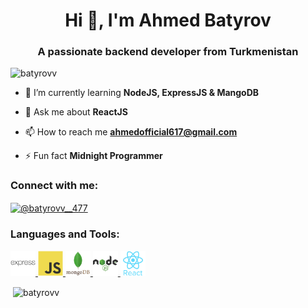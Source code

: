 <h1 align="center">Hi 👋, I'm Ahmed Batyrov</h1>
<h3 align="center">A passionate backend developer from Turkmenistan</h3>

<p align="left"> <img src="https://komarev.com/ghpvc/?username=batyrovv&label=Profile%20views&color=0e75b6&style=flat" alt="batyrovv" /> </p>

- 🌱 I’m currently learning **NodeJS, ExpressJS & MangoDB**

- 💬 Ask me about **ReactJS**

- 📫 How to reach me **ahmedofficial617@gmail.com**

- ⚡ Fun fact **Midnight Programmer**

<h3 align="left">Connect with me:</h3>
<p align="left">
<a href="https://instagram.com/@batyrovv__477" target="blank"><img align="center" src="https://raw.githubusercontent.com/rahuldkjain/github-profile-readme-generator/master/src/images/icons/Social/instagram.svg" alt="@batyrovv__477" height="30" width="40" /></a>
</p>

<h3 align="left">Languages and Tools:</h3>
<p align="left"> <a href="https://expressjs.com" target="_blank" rel="noreferrer"> <img src="https://raw.githubusercontent.com/devicons/devicon/master/icons/express/express-original-wordmark.svg" alt="express" width="40" height="40"/> </a> <a href="https://developer.mozilla.org/en-US/docs/Web/JavaScript" target="_blank" rel="noreferrer"> <img src="https://raw.githubusercontent.com/devicons/devicon/master/icons/javascript/javascript-original.svg" alt="javascript" width="40" height="40"/> </a> <a href="https://www.mongodb.com/" target="_blank" rel="noreferrer"> <img src="https://raw.githubusercontent.com/devicons/devicon/master/icons/mongodb/mongodb-original-wordmark.svg" alt="mongodb" width="40" height="40"/> </a> <a href="https://nodejs.org" target="_blank" rel="noreferrer"> <img src="https://raw.githubusercontent.com/devicons/devicon/master/icons/nodejs/nodejs-original-wordmark.svg" alt="nodejs" width="40" height="40"/> </a> <a href="https://reactjs.org/" target="_blank" rel="noreferrer"> <img src="https://raw.githubusercontent.com/devicons/devicon/master/icons/react/react-original-wordmark.svg" alt="react" width="40" height="40"/> </a> </p>

<p>&nbsp;<img align="center" src="https://github-readme-stats.vercel.app/api?username=batyrovv&show_icons=true&locale=en" alt="batyrovv" /></p>
